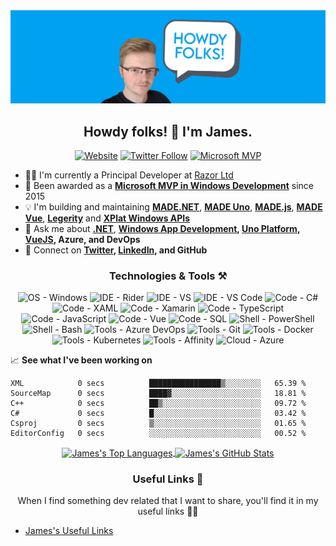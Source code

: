 <img src="https://github.com/jamesmcroft/jamesmcroft/blob/master/assets/PersonalBanner.png" alt="jamesmcroft GitHub banner" />

<h2 align="center">Howdy folks! 👋 I'm James.</h2>
<p align="center">
  <a href="https://www.jamescroft.co.uk/"><img alt="Website" src="https://img.shields.io/badge/website-jamescroft.co.uk-blue?color=%2300A1F1&style=flat-square"></a>
  <a href="https://twitter.com/jamesmcroft"><img alt="Twitter Follow" src="https://img.shields.io/twitter/follow/jamesmcroft?color=%2300A1F1&style=flat-square"></a>
  <a href="https://mvp.microsoft.com/en-US/PublicProfile/5001534"><img alt="Microsoft MVP" src="https://img.shields.io/badge/microsoftmvp-Windows%20Development-blue?style=flat-square&logo=microsoft&color=%2300A1F1"></a>
</p>

- 👨‍💻 I'm currently a Principal Developer at [Razor Ltd](https://www.razor.co.uk/)
- 🏅 Been awarded as a **[Microsoft MVP in Windows Development](https://mvp.microsoft.com/en-us/PublicProfile/5001534)** since 2015 
- 💡 I'm building and maintaining **[MADE.NET](https://github.com/MADE-Apps/MADE.NET)**, **[MADE Uno](https://github.com/MADE-Apps/MADE-Uno)**, **[MADE.js](https://github.com/MADE-Apps/MADE.js)**, **[MADE Vue](https://github.com/MADE-Apps/MADE-Vue)**, **[Legerity](https://github.com/MADE-Apps/legerity)** and **[XPlat Windows APIs](https://github.com/XPlat-Apps/XPlat-Windows-APIs)**
- 💬 Ask me about **[.NET](https://docs.microsoft.com/en-us/dotnet/)**, **[Windows App Development](https://docs.microsoft.com/en-us/windows/apps/), [Uno Platform](https://platform.uno/), [VueJS](https://vuejs.org/), Azure, and DevOps** 
- 📇 Connect on **[Twitter](https://twitter.com/jamesmcroft), [LinkedIn](https://www.linkedin.com/in/jmcroft/), and GitHub**

<h3 align="center">Technologies & Tools ⚒️</h2>

<p align="center">
  <img alt="OS - Windows" src="https://img.shields.io/badge/OS-Windows-blue?style=flat-square&logo=microsoft&logoColor=white&color=%2300A1F1">
  <img alt="IDE - Rider" src="https://img.shields.io/badge/IDE-Rider-blue?style=flat-square&logo=rider&logoColor=white&color=%2300A1F1">
  <img alt="IDE - VS" src="https://img.shields.io/badge/IDE-VS-blue?style=flat-square&logo=visual-studio&logoColor=white&color=%2300A1F1">
  <img alt="IDE - VS Code" src="https://img.shields.io/badge/IDE-VSCode-blue?style=flat-square&logo=visual-studio-code&logoColor=white&color=%2300A1F1">
  <img alt="Code - C#" src="https://img.shields.io/badge/Code-CSharp-blue?style=flat-square&logo=c-sharp&logoColor=white&color=%2300A1F1">
  <img alt="Code - XAML" src="https://img.shields.io/badge/Code-XAML-blue?style=flat-square&logo=xaml&logoColor=white&color=%2300A1F1">
  <img alt="Code - Xamarin" src="https://img.shields.io/badge/Code-Xamarin-blue?style=flat-square&logo=xamarin&logoColor=white&color=%2300A1F1">
  <img alt="Code - TypeScript" src="https://img.shields.io/badge/Code-TypeScript-blue?style=flat-square&logo=typescript&logoColor=white&color=%2300A1F1">
  <img alt="Code - JavaScript" src="https://img.shields.io/badge/Code-JavaScript-blue?style=flat-square&logo=javascript&logoColor=white&color=%2300A1F1">
  <img alt="Code - Vue" src="https://img.shields.io/badge/Code-Vue-blue?style=flat-square&logo=vue.js&logoColor=white&color=%2300A1F1">
  <img alt="Code - SQL" src="https://img.shields.io/badge/Code-SQL-blue?style=flat-square&logo=microsoft-sql-server&logoColor=white&color=%2300A1F1">
  <img alt="Shell - PowerShell" src="https://img.shields.io/badge/Shell-PowerShell-blue?style=flat-square&logo=powershell&logoColor=white&color=%2300A1F1">
  <img alt="Shell - Bash" src="https://img.shields.io/badge/Shell-Bash-blue?style=flat-square&logo=gnu-bash&logoColor=white&color=%2300A1F1">
  <img alt="Tools - Azure DevOps" src="https://img.shields.io/badge/Tools-DevOps-blue?style=flat-square&logo=azure-devops&logoColor=white&color=%2300A1F1">
  <img alt="Tools - Git" src="https://img.shields.io/badge/Tools-Git-blue?style=flat-square&logo=git&logoColor=white&color=%2300A1F1">
  <img alt="Tools - Docker" src="https://img.shields.io/badge/Tools-Docker-blue?style=flat-square&logo=docker&logoColor=white&color=%2300A1F1">
  <img alt="Tools - Kubernetes" src="https://img.shields.io/badge/Tools-Kubernetes-blue?style=flat-square&logo=kubernetes&logoColor=white&color=%2300A1F1">
  <img alt="Tools - Affinity" src="https://img.shields.io/badge/Tools-Affinity-blue?style=flat-square&logo=affinity&logoColor=white&color=%2300A1F1">
  <img alt="Cloud - Azure" src="https://img.shields.io/badge/Cloud-Azure-blue?style=flat-square&logo=microsoft-azure&logoColor=white&color=%2300A1F1">
</p>


📈 **See what I've been working on**

<!--START_SECTION:waka-->

```text
XML            0 secs          ████████████████▒░░░░░░░░   65.39 %
SourceMap      0 secs          ████▓░░░░░░░░░░░░░░░░░░░░   18.81 %
C++            0 secs          ██▒░░░░░░░░░░░░░░░░░░░░░░   09.72 %
C#             0 secs          █░░░░░░░░░░░░░░░░░░░░░░░░   03.42 %
Csproj         0 secs          ▒░░░░░░░░░░░░░░░░░░░░░░░░   01.65 %
EditorConfig   0 secs          ░░░░░░░░░░░░░░░░░░░░░░░░░   00.52 %
```

<!--END_SECTION:waka-->

<div align="center">
<a href="https://github.com/jamesmcroft">
  <img align="center" src="https://github-readme-stats.vercel.app/api/top-langs/?username=jamesmcroft&title_color=000&text_color=8e8e8e&icon_color=00A1F1&bg_color=f6f8fa&langs_count=3" alt="James's Top Languages" />
</a>
<a href="https://github.com/jamesmcroft">
  <img align="center" src="https://github-readme-stats.vercel.app/api?username=jamesmcroft&show_icons=true&line_height=27&count_private=true&title_color=000&text_color=8e8e8e&icon_color=00A1F1&bg_color=f6f8fa" alt="James's GitHub Stats" />
</a>
</div>


<h3 align="center">Useful Links 🔗</h2>

<p align="center">When I find something dev related that I want to share, you'll find it in my useful links 🙌🏻</p>

- [James's Useful Links](/docs/README.md)
